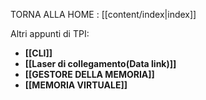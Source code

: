 TORNA ALLA HOME  : [[content/index|index]]

Altri appunti di TPI:
- **[[CLI]]**
- **[[Laser di collegamento(Data link)]]**
- **[[GESTORE DELLA MEMORIA]]**
- **[[MEMORIA VIRTUALE]]**